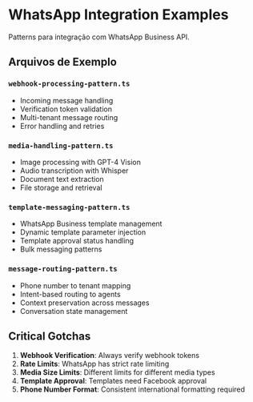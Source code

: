# WhatsApp Integration Examples

Patterns para integração com WhatsApp Business API.

## Arquivos de Exemplo

### `webhook-processing-pattern.ts`
- Incoming message handling
- Verification token validation
- Multi-tenant message routing
- Error handling and retries

### `media-handling-pattern.ts`
- Image processing with GPT-4 Vision
- Audio transcription with Whisper
- Document text extraction
- File storage and retrieval

### `template-messaging-pattern.ts`
- WhatsApp Business template management
- Dynamic template parameter injection
- Template approval status handling
- Bulk messaging patterns

### `message-routing-pattern.ts`
- Phone number to tenant mapping
- Intent-based routing to agents
- Context preservation across messages
- Conversation state management

## Critical Gotchas

1. **Webhook Verification**: Always verify webhook tokens
2. **Rate Limits**: WhatsApp has strict rate limiting
3. **Media Size Limits**: Different limits for different media types
4. **Template Approval**: Templates need Facebook approval
5. **Phone Number Format**: Consistent international formatting required
